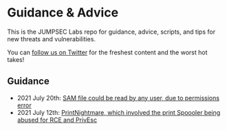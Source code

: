 # Guidance & Advice

This is the JUMPSEC Labs repo for guidance, advice, scripts, and tips for new threats and vulnerabilities.

You can [follow us on Twitter](https://twitter.com/JumpsecLabs?ref_src=twsrc%5Egoogle%7Ctwcamp%5Eserp%7Ctwgr%5Eauthor) for the freshest content and the worst hot takes!

## Guidance
* 2021 July 20th: [SAM file could be read by any user, due to permissions error](SAM_Permissions/readme.md)
* 2021 July 12th: [PrintNightmare, which involved the print Spoooler being abused for RCE and PrivEsc](https://github.com/JumpsecLabs/PrintNightmare)

